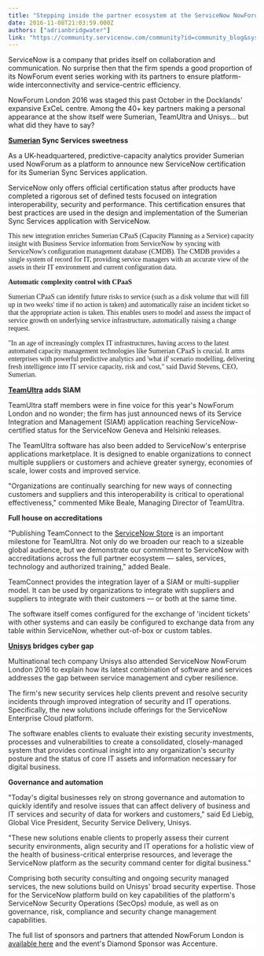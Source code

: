 ```yaml
---
title: "Stepping inside the partner ecosystem at the ServiceNow NowForum"
date: 2016-11-08T21:03:59.000Z
authors: ["adrianbridgwater"]
link: "https://community.servicenow.com/community?id=community_blog&sys_id=473deae5dbd0dbc01dcaf3231f9619eb"
---
```

<p>ServiceNow is a company that prides itself on collaboration and communication. No surprise then that the firm spends a good proportion of its NowForum event series working with its partners to ensure platform-wide interconnectivity and service-centric efficiency.</p><p></p><p>NowForum London 2016 was staged this past October in the Docklands' expansive ExCeL centre. Among the 40+ key partners making a personal appearance at the show itself were Sumerian, TeamUltra and Unisys… but what did they have to say?</p><p></p><p><strong><a title="ww.sumerian.com/" href="https://www.sumerian.com/">Sumerian</a> Sync Services sweetness</strong></p><p></p><p>As a UK-headquartered, predictive-capacity analytics provider Sumerian used NowForum as a platform to announce new ServiceNow certification for its Sumerian Sync Services application.</p><p></p><p>ServiceNow only offers official certification status after products have completed a rigorous set of defined tests focused on integration interoperability, security and performance. This certification ensures that best practices are used in the design and implementation of the Sumerian Sync Services application with ServiceNow.</p><p class="western"></p><p class="western" style="margin-bottom: .0001pt;"><span style="font-family: Cambria;">This new integration enriches Sumerian CPaaS (Capacity Planning as a Service) capacity insight with Business Service information from ServiceNow by syncing with ServiceNow's configuration management database (CMDB). The CMDB provides a single system of record for IT, providing service managers with an accurate view of the assets in their IT environment and current configuration data.</span></p><p class="western"></p><p class="western" style="margin-bottom: .0001pt;"><strong style="font-family: Cambria;">Automatic complexity control with CPaaS</strong></p><p class="western"></p><p class="western" style="margin-bottom: .0001pt;"><span style="font-family: Cambria;">Sumerian CPaaS can identify future risks to service (such as a disk volume that will fill up in two weeks' time if no action is taken) and automatically raise an incident ticket so that the appropriate action is taken. This enables users to model and assess the impact of service growth on underlying service infrastructure, automatically raising a change request.</span></p><p class="western"></p><p class="western" style="margin-bottom: .0001pt;"><span style="font-family: Cambria;">"In an age of increasingly complex IT infrastructures, having access to the latest automated capacity management technologies like Sumerian CPaaS is crucial. It arms enterprises with powerful predictive analytics and 'what if' scenario modelling, delivering fresh intelligence into IT service capacity, risk and cost," said David Stevens, CEO, Sumerian.</span></p><p></p><p style="background: white;"><strong style="color: #222222;"><a title="w.teamultra.net/" href="http://www.teamultra.net/">TeamUltra</a> adds SIAM</strong></p><p></p><p style="background: white;"><span style="color: #222222;">TeamUltra staff members were in fine voice for this year's NowForum London and no wonder; the firm has just announced news of its Service Integration and Management (SIAM) application reaching ServiceNow-certified status for the ServiceNow Geneva and Helsinki releases.</span></p><p></p><p style="background: white;"><span style="color: #222222;">The TeamUltra software has also been added to ServiceNow's enterprise applications marketplace. It is designed to enable organizations to connect multiple suppliers or customers and achieve greater synergy, economies of scale, lower costs and improved service.</span></p><p></p><p style="background: white;"><span style="color: #222222;">"Organizations are continually searching for new ways of connecting customers and suppliers and this interoperability is critical to operational effectiveness," commented Mike Beale, Managing Director of TeamUltra.</span></p><p></p><p style="background: white;"><strong style="color: #222222;">Full house on accreditations</strong></p><p></p><p style="background: white;"><span style="color: #222222;">"Publishing TeamConnect to the </span><a title="tore.servicenow.com/" href="https://store.servicenow.com/">ServiceNow Store</a><span style="color: #222222;"> is an important milestone for TeamUltra. Not only do we broaden our reach to a sizeable global audience, but we demonstrate our commitment to ServiceNow with accreditations across the full partner ecosystem — sales, services, technology and authorized training," added Beale.</span></p><p></p><p style="background: white;"><span style="color: #222222;">TeamConnect provides the integration layer of a SIAM or multi-supplier model. It can be used by organizations to integrate with suppliers and suppliers to integrate with their customers — or both at the same time.</span></p><p></p><p style="background: white;"><span style="color: #222222;">The software itself comes configured for the exchange of 'incident tickets' with other systems and </span><span style="color: #222222;">can easily be configured to exchange data from any table within ServiceNow, whether out-of-box or custom tables.</span></p><p></p><p style="background: white;"><strong style="color: #222222;"><a title="w.unisys.com/" href="http://www.unisys.com/">Unisys</a> bridges cyber gap</strong></p><p></p><p style="background: white;"><span style="color: #222222;">Multinational tech company Unisys also attended ServiceNow NowForum London 2016 to explain how its latest combination of software and services addresses the gap between service management and cyber resilience.</span></p><p></p><p style="background: white;"><span style="color: #222222;">The firm's new security services help clients prevent and resolve security incidents through improved integration of security and IT operations. Specifically, the new solutions include offerings for the ServiceNow Enterprise Cloud platform.</span></p><p></p><p style="background: white;"><span style="color: #222222;">The software enables clients to evaluate their existing security investments, processes and vulnerabilities to create a consolidated, closely-managed system that provides continual insight into any organization's security posture and the status of core IT assets and information necessary for digital business.</span></p><p></p><p style="background: white;"><strong style="color: #222222;">Governance and automation</strong></p><p></p><p style="background: white;"><span style="color: #222222;">"Today's digital businesses rely on strong governance and automation to quickly identify and resolve issues that can affect delivery of business and IT services and security of data for workers and customers," said Ed Liebig, Global Vice President, Security Service Delivery, Unisys.</span></p><p></p><p style="background: white;"><span style="color: #222222;">"These new solutions enable clients to properly assess their current security environments, align security and IT operations for a holistic view of the health of business-critical enterprise resources, and leverage the ServiceNow platform as the security command center for digital business."</span></p><p></p><p style="background: white;"><span style="color: #222222;">Comprising both security consulting and ongoing security managed services, the new solutions build on Unisys' broad security expertise. Those for the ServiceNow platform build on key capabilities of the platform's ServiceNow Security Operations (SecOps) module, as well as on governance, risk, compliance and security change management capabilities.</span></p><p></p><p style="background: white;">The full list of sponsors and partners that attended NowForum London is <a title="w.servicenow.com/nowforum-london/sponsors.html" href="http://www.servicenow.com/nowforum-london/sponsors.html">available here</a> and the event's Diamond Sponsor was Accenture.</p>